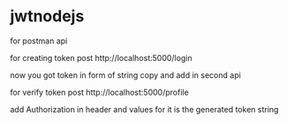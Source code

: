 # jwtnodejs

for postman api

for creating token 
post http://localhost:5000/login

now you got token in form of string copy and add in second api


for verify token
post http://localhost:5000/profile

add Authorization in header and values for it is the generated token string 
